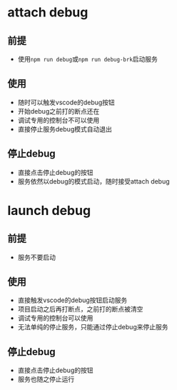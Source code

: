 # attach debug
## 前提
- 使用`npm run debug`或`npm run debug-brk`启动服务
## 使用
- 随时可以触发vscode的debug按钮
- 开始debug之前打的断点还在
- 调试专用的控制台不可以使用
- 直接停止服务debug模式自动退出
## 停止debug
- 直接点击停止debug的按钮
- 服务依然以debug的模式启动，随时接受attach debug

# launch debug
## 前提
- 服务不要启动
## 使用
- 直接触发vscode的debug按钮启动服务
- 项目启动之后再打断点，之前打的断点被清空
- 调试专用的控制台可以使用
- 无法单纯的停止服务，只能通过停止debug来停止服务
## 停止debug
- 直接点击停止debug的按钮
- 服务也随之停止运行
